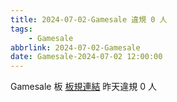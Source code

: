 ```yaml
---
title: 2024-07-02-Gamesale 違規 0 人
tags:
    - Gamesale
abbrlink: 2024-07-02-Gamesale
date: Gamesale-2024-07-02 12:00:00
---
```

Gamesale 板 [板規連結](https://www.ptt.cc/bbs/Gossiping/M.1637425085.A.07D.html)
昨天違規 0 人
